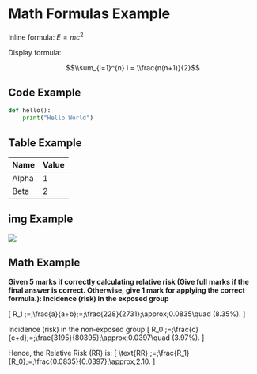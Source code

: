 # Math Formulas Example

Inline formula: $E = mc^2$

Display formula:

$$\\sum_{i=1}^{n} i = \\frac{n(n+1)}{2}$$

## Code Example

```python
def hello():
    print("Hello World")
```

## Table Example

| Name | Value |
|------|-------|
| Alpha | 1 |
| Beta | 2 |

## img Example
![](https://cu.2bb.us/storage/user_upload/255e88d4-9a6a-40a0-9151-52e25f8a8050/202503/67cb08d9737f0.png)

## Math Example
**Given 5 marks if correctly calculating relative risk (Give full marks if the final answer is correct. Otherwise, give 1 mark for applying the correct formula.):
Incidence (risk) in the exposed group**


[
R_1 \;=\;\frac{a}{a+b}\;=\;\frac{228}{2731}\;\approx\;0.0835\quad (8.35\%).
]

Incidence (risk) in the non‐exposed group
[
R_0 \;=\;\frac{c}{c+d}\;=\;\frac{3195}{80395}\;\approx\;0.0397\quad (3.97\%).
]

Hence, the Relative Risk (RR) is:
[
\text{RR} \;=\;\frac{R_1}{R_0}\;=\;\frac{0.0835}{0.0397}\;\approx\;2.10.
]
